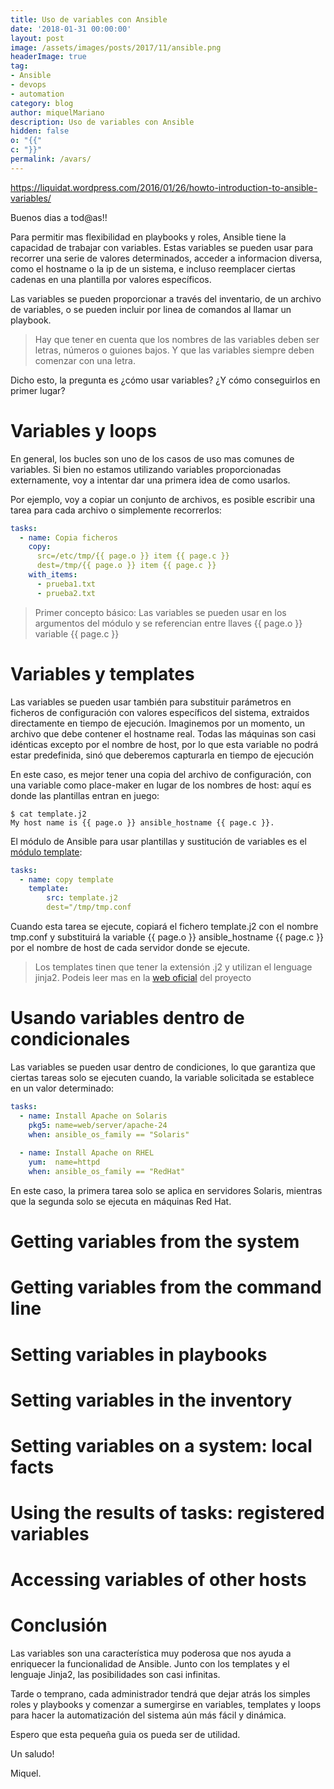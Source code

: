 ```yaml
---
title: Uso de variables con Ansible
date: '2018-01-31 00:00:00'
layout: post
image: /assets/images/posts/2017/11/ansible.png
headerImage: true
tag:
- Ansible
- devops
- automation
category: blog
author: miquelMariano
description: Uso de variables con Ansible
hidden: false
o: "{{"
c: "}}"
permalink: /avars/
---
```


https://liquidat.wordpress.com/2016/01/26/howto-introduction-to-ansible-variables/

Buenos dias a tod@as!!

Para permitir mas flexibilidad en playbooks y roles, Ansible tiene la capacidad de trabajar con variables. Estas variables se pueden usar para recorrer una serie de valores determinados, acceder a informacion diversa, como el hostname o la ip de un sistema, e incluso reemplacer ciertas cadenas en una plantilla por valores específicos.

Las variables se pueden proporcionar a través del inventario, de un archivo de variables, o se pueden incluir por linea de comandos al llamar un playbook.

> Hay que tener en cuenta que los nombres de las variables deben ser letras, números o guiones bajos.
> Y que las variables siempre deben comenzar con una letra.


Dicho esto, la pregunta es ¿cómo usar variables? ¿Y cómo conseguirlos en primer lugar?

# Variables y loops

En general, los bucles son uno de los casos de uso mas comunes de variables. Si bien no estamos utilizando variables proporcionadas externamente, voy a intentar dar una primera idea de como usarlos.

Por ejemplo, voy a copiar un conjunto de archivos, es posible escribir una tarea para cada archivo o simplemente recorrerlos:

```yaml
tasks:
  - name: Copia ficheros
    copy: 
      src=/etc/tmp/{{ page.o }} item {{ page.c }}
      dest=/tmp/{{ page.o }} item {{ page.c }}
    with_items:
      - prueba1.txt
      - prueba2.txt
```

> Primer concepto básico: Las variables se pueden usar en los argumentos del módulo y se referencian 
> entre llaves {{ page.o }} variable {{ page.c }}

# Variables y templates

Las variables se pueden usar también para substituir parámetros en ficheros de configuración con valores específicos del sistema, extraidos directamente en tiempo de ejecución. Imaginemos por un momento, un archivo que debe contener el hostname real. Todas las máquinas son casi idénticas excepto por el nombre de host, por lo que esta variable no podrá estar predefinida, sinó que deberemos capturarla en tiempo de ejecución

En este caso, es mejor tener una copia del archivo de configuración, con una variable como place-maker en lugar de los nombres de host: aquí es donde las plantillas entran en juego:

```ssh
$ cat template.j2
My host name is {{ page.o }} ansible_hostname {{ page.c }}.
```

El módulo de Ansible para usar plantillas y sustitución de variables es el [módulo template](http://docs.ansible.com/ansible/latest/template_module.html):

```yaml
tasks:
  - name: copy template
    template: 
        src: template.j2 
        dest="/tmp/tmp.conf
```
Cuando esta tarea se ejecute, copiará el fichero template.j2 con el nombre tmp.conf y substituirá la variable {{ page.o }} ansible_hostname {{ page.c }} por el nombre de host de cada servidor donde se ejecute.

> Los templates tinen que tener la extensión .j2 y utilizan el lenguage jinja2. Podeis leer mas en la [web 
> oficial](http://jinja.pocoo.org/docs/2.10/) del proyecto

# Usando variables dentro de condicionales

Las variables se pueden usar dentro de condiciones, lo que garantiza que ciertas tareas solo se ejecuten cuando, la variable solicitada se establece en un valor determinado:

```yaml
tasks:
  - name: Install Apache on Solaris
    pkg5: name=web/server/apache-24
    when: ansible_os_family == "Solaris"
 
  - name: Install Apache on RHEL
    yum:  name=httpd
    when: ansible_os_family == "RedHat"
```

En este caso, la primera tarea solo se aplica en servidores Solaris, mientras que la segunda solo se ejecuta en máquinas Red Hat.

# Getting variables from the system

# Getting variables from the command line

# Setting variables in playbooks

# Setting variables in the inventory

# Setting variables on a system: local facts

# Using the results of tasks: registered variables

# Accessing variables of other hosts

# Conclusión

Las variables son una característica muy poderosa que nos ayuda a enriquecer la funcionalidad de Ansible. Junto con los templates y el lenguaje Jinja2, las posibilidades son casi infinitas.

Tarde o temprano, cada administrador tendrá que dejar atrás los simples roles y playbooks y comenzar a sumergirse en variables, templates y loops para hacer la automatización del sistema aún más fácil y dinámica.

Espero que esta pequeña guia os pueda ser de utilidad.

Un saludo!

Miquel.


